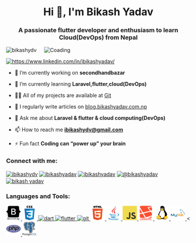 
<h1 align="center">Hi 👋, I'm Bikash Yadav</h1>
<h3 align="center">A passionate flutter developer  and  enthusiasm to learn Cloud(DevOps) from Nepal</h3>

<img align="right"  alt="Coading" width="400" src="https://cdn.dribbble.com/users/1162077/screenshots/3848914/programmer.gif">

<p align="left"> <img src="https://komarev.com/ghpvc/?username=bikashydv&label=Profile%20views&color=0e75b6&style=flat" alt="bikashydv" /> </p>

<p align="left"> <a href="https://linkedin.com/in/ibikashyadav" target="blank"><img src="https://raw.githubusercontent.com/rahuldkjain/github-profile-readme-generator/master/src/images/icons/Social/linked-in-alt.svg" alt="https://www.linkedin.com/in/ibikashyadav/" height="40" width="40" /></a> </p>

<!-- <p align="left"> <a href="https://twitter.com/ibikashydv" target="blank"><img src="https://img.shields.io/twitter/follow/ibikashydv?logo=twitter&style=for-the-badge" alt="ibikashydv" /></a> </p> -->




- 🔭 I’m currently working on **secondhandbazar**

- 🌱 I’m currently learning **Laravel,flutter,cloud(DevOps)**

- 👨‍💻 All of my projects are available at [Git](Git)

- 📝 I regularly write articles on [blog.bikashyadav.com.np](blog.bikashyadav.com.np)

- 💬 Ask me about **Laravel & flutter & cloud computing(DevOps)**

- 📫 How to reach me **ibikashydv@gmail.com**

- ⚡ Fun fact **Coding can “power up” your brain**




<h3 align="left">Connect with me:</h3>
<p align="left">
    <a href="https://twitter.com/ibikashydv" target="blank"><img align="center" src="https://raw.githubusercontent.com/rahuldkjain/github-profile-readme-generator/master/src/images/icons/Social/twitter.svg" alt="ibikashydv" height="30" width="40" /></a>
    <a href="https://linkedin.com/in/ibikashyadav" target="blank"><img align="center" src="https://raw.githubusercontent.com/rahuldkjain/github-profile-readme-generator/master/src/images/icons/Social/linked-in-alt.svg" alt="ibikashyadav" height="30" width="40" /></a>
    <a href="https://instagram.com/ibikashyadav" target="blank"><img align="center" src="https://raw.githubusercontent.com/rahuldkjain/github-profile-readme-generator/master/src/images/icons/Social/instagram.svg" alt="ibikashyadav" height="30" width="40" /></a>
    <a href="https://hashnode.com/@bikashyadav" target="blank"><img align="center" src="https://raw.githubusercontent.com/rahuldkjain/github-profile-readme-generator/master/src/images/icons/Social/hashnode.svg" alt="@bikashyadav" height="30" width="40" /></a>
    <a href="https://www.youtube.com/https://www.youtube.com/channel/UC_63NDIIenV1vgm6hcZmCsg" target="blank"><img align="center" src="https://raw.githubusercontent.com/rahuldkjain/github-profile-readme-generator/master/src/images/icons/Social/youtube.svg" alt="bikash yadav" height="30" width="40" /></a>
</p>

<h3 align="left">Languages and Tools:</h3>
<p align="left"> <a href="https://getbootstrap.com" target="_blank" rel="noreferrer"> <img src="https://raw.githubusercontent.com/devicons/devicon/master/icons/bootstrap/bootstrap-plain-wordmark.svg" alt="bootstrap" width="40" height="40"/> </a> <a href="https://www.w3schools.com/css/" target="_blank" rel="noreferrer"> <img src="https://raw.githubusercontent.com/devicons/devicon/master/icons/css3/css3-original-wordmark.svg" alt="css3" width="40" height="40"/> </a> <a href="https://dart.dev" target="_blank" rel="noreferrer"> <img src="https://www.vectorlogo.zone/logos/dartlang/dartlang-icon.svg" alt="dart" width="40" height="40"/> </a>  </a> <a href="https://flutter.dev" target="_blank" rel="noreferrer"> <img src="https://www.vectorlogo.zone/logos/flutterio/flutterio-icon.svg" alt="flutter" width="40" height="40"/> </a> <a href="https://git-scm.com/" target="_blank" rel="noreferrer"> <img src="https://www.vectorlogo.zone/logos/git-scm/git-scm-icon.svg" alt="git" width="40" height="40"/> </a> <a href="https://www.w3.org/html/" target="_blank" rel="noreferrer"> <img src="https://raw.githubusercontent.com/devicons/devicon/master/icons/html5/html5-original-wordmark.svg" alt="html5" width="40" height="40"/> </a> <a href="https://www.java.com" target="_blank" rel="noreferrer"> <img src="https://raw.githubusercontent.com/devicons/devicon/master/icons/java/java-original.svg" alt="java" width="40" height="40"/> </a> <a href="https://developer.mozilla.org/en-US/docs/Web/JavaScript" target="_blank" rel="noreferrer"> <img src="https://raw.githubusercontent.com/devicons/devicon/master/icons/javascript/javascript-original.svg" alt="javascript" width="40" height="40"/> </a>  </a> <a href="https://laravel.com/" target="_blank" rel="noreferrer"> <img src="https://raw.githubusercontent.com/devicons/devicon/master/icons/laravel/laravel-plain-wordmark.svg" alt="laravel" width="40" height="40"/> </a> <a href="https://www.linux.org/" target="_blank" rel="noreferrer"> <img src="https://raw.githubusercontent.com/devicons/devicon/master/icons/linux/linux-original.svg" alt="linux" width="40" height="40"/> </a> <a href="https://www.mysql.com/" target="_blank" rel="noreferrer"> <img src="https://raw.githubusercontent.com/devicons/devicon/master/icons/mysql/mysql-original-wordmark.svg" alt="mysql" width="40" height="40"/> </a> < </a> <a href="https://www.php.net" target="_blank" rel="noreferrer"> <img src="https://raw.githubusercontent.com/devicons/devicon/master/icons/php/php-original.svg" alt="php" width="40" height="40"/> </a> <a href="https://www.postgresql.org" target="_blank" rel="noreferrer"> <img src="https://raw.githubusercontent.com/devicons/devicon/master/icons/postgresql/postgresql-original-wordmark.svg" alt="postgresql" width="40" height="40"/> </a> </p>

<!-- <p><img align="left" src="https://github-readme-stats.vercel.app/api/top-langs?username=bikashydv&show_icons=true&locale=en&layout=compact" alt="bikashydv" /></p>

<p>&nbsp;<img align="center" src="https://github-readme-stats.vercel.app/api?username=bikashydv&show_icons=true&locale=en" alt="bikashydv" /></p> -->

<!-- <p><img align="center" src="https://github-readme-streak-stats.herokuapp.com/?user=bikashydv&" alt="bikashydv" /></p>
 -->
